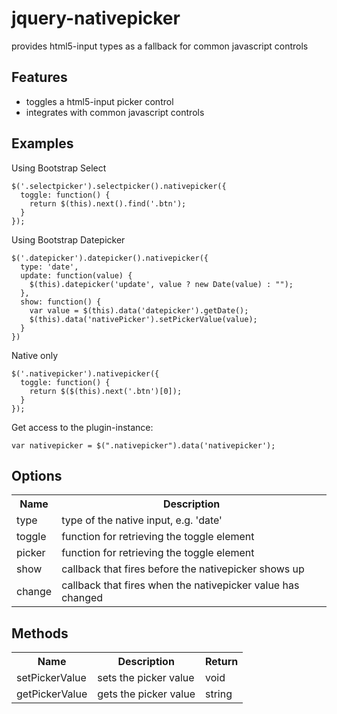 jquery-nativepicker
================

provides html5-input types as a fallback for common javascript controls

Features
--------
* toggles a html5-input picker control
* integrates with common javascript controls

Examples
--------


Using Bootstrap Select
```
$('.selectpicker').selectpicker().nativepicker({
  toggle: function() {
    return $(this).next().find('.btn');
  }
});  
```

Using Bootstrap Datepicker
```
$('.datepicker').datepicker().nativepicker({
  type: 'date',
  update: function(value) {
    $(this).datepicker('update', value ? new Date(value) : "");
  }, 
  show: function() {
    var value = $(this).data('datepicker').getDate();
    $(this).data('nativePicker').setPickerValue(value);
  }
})
```

Native only
```
$('.nativepicker').nativepicker({
  toggle: function() {
    return $($(this).next('.btn')[0]);
  }
});
```

Get access to the plugin-instance:
```
var nativepicker = $(".nativepicker").data('nativepicker');
```


Options
-------
<table>
  <tr>
    <th>Name</th><th>Description</th>
  </tr>
  <tr>
    <td>type</td><td>type of the native input, e.g. 'date'</td>
  </tr>
  <tr>
    <td>toggle</td><td>function for retrieving the toggle element</td>
  </tr>
  <tr>
    <td>picker</td><td>function for retrieving the toggle element</td>
  </tr>
  <tr>
    <td>show</td><td>callback that fires before the nativepicker shows up</td>
  </tr>
  <tr>
    <td>change</td><td>callback that fires when the nativepicker value has changed</td>
  </tr>
</table>

Methods
-------
<table>
  <tr>
    <th>Name</th><th>Description</th><th>Return</th>
  </tr>
  <tr>
    <td>setPickerValue</td><td>sets the picker value</td><td>void</td>
  </tr>
  <tr>
    <td>getPickerValue</td><td>gets the picker value</td><td>string</td>
  </tr>
</table>
